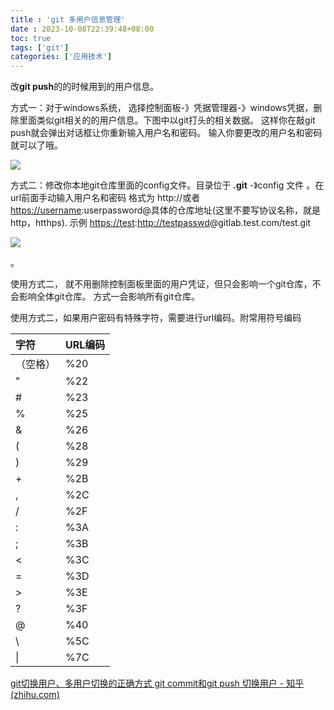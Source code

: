 ```yaml
---
title : 'git 多用户信息管理'
date : 2023-10-08T22:39:48+08:00
toc: true
tags: ['git']
categories: ['应用技术']
---
```

改**git push**的的时候用到的用户信息。

方式一：对于windows系统， 选择控制面板-》凭据管理器-》windows凭据，删除里面类似git相关的的用户信息。下图中以git打头的相关数据。 这样你在敲git push就会弹出对话框让你重新输入用户名和密码。 输入你要更改的用户名和密码就可以了哦。

![](https://pic2.zhimg.com/80/v2-4e374f671ae1933035ced93a55299fb9_1440w.webp)

方式二：修改你本地git仓库里面的config文件。目录位于 **.git** -》config 文件 。在url前面手动输入用户名和密码 格式为 http\://或者[https://username](https://link.zhihu.com/?target=https%3A//username)\:userpassword@具体的仓库地址(这里不要写协议名称，就是http，htthps). 示例 [https://test](https://link.zhihu.com/?target=https%3A//test):[http://testpasswd](https://link.zhihu.com/?target=http%3A//testpasswd)@gitlab.test.com/test.git

![](https://pic4.zhimg.com/80/v2-348800b6798f48505b279a52c6b3745b_1440w.webp)

。

使用方式二， 就不用删除控制面板里面的用户凭证，但只会影响一个git仓库，不会影响全体git仓库。 方式一会影响所有git仓库。

使用方式二，如果用户密码有特殊字符，需要进行url编码。附常用符号编码

| 字符   | URL编码 |
| :--- | :---- |
| （空格） | %20   |
| "    | %22   |
| #    | %23   |
| %    | %25   |
| &    | %26   |
| (    | %28   |
| )    | %29   |
| +    | %2B   |
| ,    | %2C   |
| /    | %2F   |
| :    | %3A   |
| ;    | %3B   |
| <    | %3C   |
| =    | %3D   |
| >    | %3E   |
| ?    | %3F   |
| @    | %40   |
| \\   | %5C   |
| \|   | %7C   |

[git切换用户、多用户切换的正确方式 git commit和git push 切换用户 - 知乎 (zhihu.com)](https://zhuanlan.zhihu.com/p/345915480)
